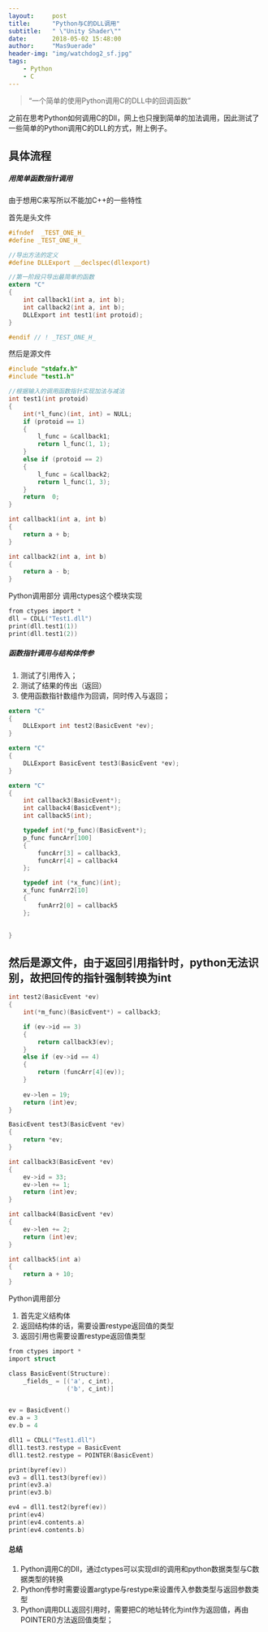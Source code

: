 ```yaml
---
layout:     post
title:      "Python与C的DLL调用"
subtitle:   " \"Unity Shader\""
date:       2018-05-02 15:48:00
author:     "Mas9uerade"
header-img: "img/watchdog2_sf.jpg"
tags:
    - Python
    - C
---
```


> “一个简单的使用Python调用C的DLL中的回调函数”

之前在思考Python如何调用C的Dll，网上也只搜到简单的加法调用，因此测试了一些简单的Python调用C的DLL的方式，附上例子。

## 具体流程 ##

##### 用简单函数指针调用 #####

由于想用C来写所以不能加C++的一些特性

首先是头文件
```C
#ifndef  _TEST_ONE_H_
#define _TEST_ONE_H_

//导出方法的定义
#define DLLExport __declspec(dllexport)

//第一阶段只导出最简单的函数
extern "C"
{
    int callback1(int a, int b);
    int callback2(int a, int b);
    DLLExport int test1(int protoid);
}

#endif // ! _TEST_ONE_H_
```

然后是源文件
```C
#include "stdafx.h"
#include "test1.h"

//根据输入的调用函数指针实现加法与减法
int test1(int protoid)
{
    int(*l_func)(int, int) = NULL;
    if (protoid == 1)
    {
        l_func = &callback1;
        return l_func(1, 1);
    }
    else if (protoid == 2)
    {
        l_func = &callback2;
        return l_func(1, 3);
    }
    return  0;
}

int callback1(int a, int b)
{
    return a + b;
}

int callback2(int a, int b)
{
    return a - b;
}
```

Python调用部分 调用ctypes这个模块实现
```C
from ctypes import *
dll = CDLL("Test1.dll")
print(dll.test1(1))
print(dll.test1(2))
```

##### 函数指针调用与结构体传参 #####

1. 测试了引用传入；
2. 测试了结果的传出（返回）
3. 使用函数指针数组作为回调，同时传入与返回；

```C
extern "C"
{
    DLLExport int test2(BasicEvent *ev);
}

extern "C"
{
    DLLExport BasicEvent test3(BasicEvent *ev);
}

extern "C"
{
    int callback3(BasicEvent*);
    int callback4(BasicEvent*);
    int callback5(int);

    typedef int(*p_func)(BasicEvent*);
    p_func funcArr[100]
    {
        funcArr[3] = callback3,
        funcArr[4] = callback4
    };

    typedef int (*x_func)(int);
    x_func funArr2[10]
    {
        funArr2[0] = callback5
    };
    

}
```
## 然后是源文件，由于返回引用指针时，python无法识别，故把回传的指针强制转换为int
```C
int test2(BasicEvent *ev)
{
    int(*m_func)(BasicEvent*) = callback3;

    if (ev->id == 3)
    {
        return callback3(ev);
    }
    else if (ev->id == 4)
    {
        return (funcArr[4](ev));
    }
    
    ev->len = 19;
    return (int)ev;
}

BasicEvent test3(BasicEvent *ev)
{
    return *ev;
}

int callback3(BasicEvent *ev)
{
    ev->id = 33;
    ev->len += 1;
    return (int)ev;
}

int callback4(BasicEvent *ev)
{
    ev->len += 2;
    return (int)ev;
}

int callback5(int a)
{
    return a + 10;
}
```

Python调用部分
1. 首先定义结构体
2. 返回结构体的话，需要设置restype返回值的类型
3. 返回引用也需要设置restype返回值类型
```C
from ctypes import *
import struct

class BasicEvent(Structure):
    _fields_ = [('a', c_int),
                ('b', c_int)]


ev = BasicEvent()
ev.a = 3
ev.b = 4

dll1 = CDLL("Test1.dll")
dll1.test3.restype = BasicEvent
dll1.test2.restype = POINTER(BasicEvent)

print(byref(ev))
ev3 = dll1.test3(byref(ev))
print(ev3.a)
print(ev3.b)

ev4 = dll1.test2(byref(ev))
print(ev4)
print(ev4.contents.a)
print(ev4.contents.b)

```

#### 总结
1. Python调用C的Dll，通过ctypes可以实现dll的调用和python数据类型与C数据类型的转换
2. Python传参时需要设置argtype与restype来设置传入参数类型与返回参数类型
3. Python调用DLL返回引用时，需要把C的地址转化为int作为返回值，再由POINTER()方法返回值类型；

